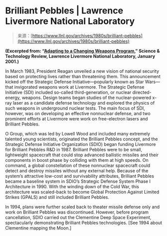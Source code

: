<!--yml
category: 未分类
date: 2024-05-29 12:48:23
-->

# Brilliant Pebbles | Lawrence Livermore National Laboratory

> 来源：[https://www.llnl.gov/archives/1980s/brilliant-pebbles](https://www.llnl.gov/archives/1980s/brilliant-pebbles)

**(Excerpted from: “[Adapting to a Changing Weapons Program](https://str.llnl.gov/str/January01/Batzel4.html),” Science & Technology Review, Lawrence Livermore National Laboratory, January 2001.)**

In March 1983, President Reagan unveiled a new vision of national security based on protecting lives rather than threatening them. This announcement kicked off the Strategic Defense Initiative—popularly known as Star Wars—that invigorated weapons work at Livermore. The Strategic Defense Initiative (SDI) included so-called third-generation, or nuclear directed-energy, weapons. Design teams began studies of the nuclear-powered x-ray laser as a candidate defense technology and explored the physics of such weapons in underground nuclear tests. The main focus of SDI, however, was on developing an effective nonnuclear defense, and two prominent efforts at Livermore were work on free-electron lasers and Brilliant Pebbles.

O Group, which was led by Lowell Wood and included many extremely talented young scientists, originated the Brilliant Pebbles concept, and the Strategic Defense Initiative Organization (SDIO) began funding Livermore for Brilliant Pebbles R&D in 1987\. Brilliant Pebbles were to be small, lightweight spacecraft that could stop advanced ballistic missiles and their components in boost phase by colliding with them at high speeds. On command, a global constellation of these nonnuclear spacecraft could detect and destroy missiles without any external help. Because of the system’s attractive low-cost and survivability attributes, Brilliant Pebbles became a baseline system in SDIO’s Strategic Defense System Phase I Architecture in 1990\. With the winding down of the Cold War, this architecture was scaled-back to become Global Protection Against Limited Strikes (GPALS) and still included Brilliant Pebbles.

In 1994, plans were further scaled back to theater missile defense only and work on Brilliant Pebbles was discontinued. However, before program cancellation, SDIO carried out the Clementine Deep Space Experiment, spectacularly demonstrating Brilliant Pebbles technologies. [See 1994 about Clementine mapping the Moon.]